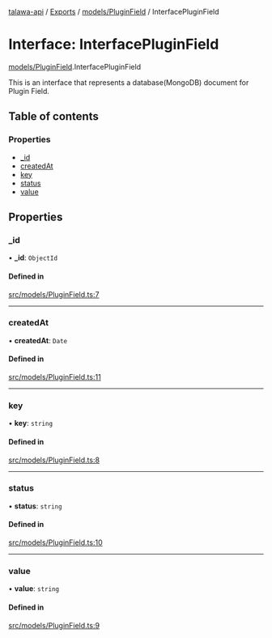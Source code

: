 [talawa-api](../README.md) / [Exports](../modules.md) / [models/PluginField](../modules/models_PluginField.md) / InterfacePluginField

# Interface: InterfacePluginField

[models/PluginField](../modules/models_PluginField.md).InterfacePluginField

This is an interface that represents a database(MongoDB) document for Plugin Field.

## Table of contents

### Properties

- [\_id](models_PluginField.InterfacePluginField.md#_id)
- [createdAt](models_PluginField.InterfacePluginField.md#createdat)
- [key](models_PluginField.InterfacePluginField.md#key)
- [status](models_PluginField.InterfacePluginField.md#status)
- [value](models_PluginField.InterfacePluginField.md#value)

## Properties

### \_id

• **\_id**: `ObjectId`

#### Defined in

[src/models/PluginField.ts:7](https://github.com/PalisadoesFoundation/talawa-api/blob/73679e2/src/models/PluginField.ts#L7)

___

### createdAt

• **createdAt**: `Date`

#### Defined in

[src/models/PluginField.ts:11](https://github.com/PalisadoesFoundation/talawa-api/blob/73679e2/src/models/PluginField.ts#L11)

___

### key

• **key**: `string`

#### Defined in

[src/models/PluginField.ts:8](https://github.com/PalisadoesFoundation/talawa-api/blob/73679e2/src/models/PluginField.ts#L8)

___

### status

• **status**: `string`

#### Defined in

[src/models/PluginField.ts:10](https://github.com/PalisadoesFoundation/talawa-api/blob/73679e2/src/models/PluginField.ts#L10)

___

### value

• **value**: `string`

#### Defined in

[src/models/PluginField.ts:9](https://github.com/PalisadoesFoundation/talawa-api/blob/73679e2/src/models/PluginField.ts#L9)
